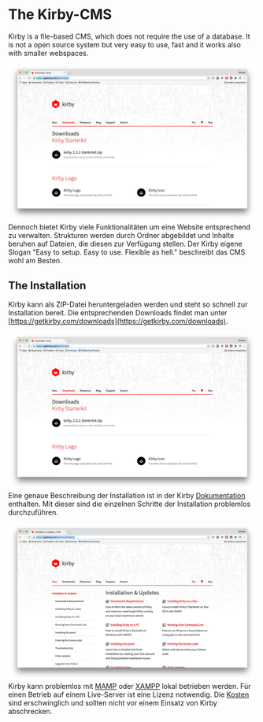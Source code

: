 # The Kirby-CMS

Kirby is a file-based CMS, which does not require the use of a database. It is not a open source system but very easy to use, fast and it works also with smaller webspaces.

![](../../de/images/kirby-cms/download.jpg)
Dennoch bietet Kirby viele Funktionalitäten um eine Website entsprechend zu verwalten. Strukturen werden durch Ordner abgebildet und Inhalte beruhen auf Dateien, die diesen zur Verfügung stellen. Der Kirby eigene Slogan "Easy to setup. Easy to use. Flexible as hell." beschreibt das CMS wohl am Besten.

## The Installation
Kirby kann als ZIP-Datei heruntergeladen werden und steht so schnell zur Installation bereit. Die entsprechenden Downloads findet man unter [https://getkirby.com/downloads](https://getkirby.com/downloads).

![](../../de/images/kirby-cms/download.jpg)
Eine genaue Beschreibung der Installation ist in der Kirby [Dokumentation](https://getkirby.com/docs/installation) enthalten. Mit dieser sind die einzelnen Schritte der Installation problemlos durchzuführen.

![](../../de/images/kirby-cms/installation.jpg)
Kirby kann problemlos mit [MAMP](https://www.mamp.info) oder [XAMPP](https://www.apachefriends.org/) lokal betrieben werden. Für einen Betrieb auf einem Live-Server ist eine Lizenz notwendig. Die [Kosten](https://getkirby.com/buy) sind erschwinglich und sollten nicht vor einem Einsatz von Kirby abschrecken.

